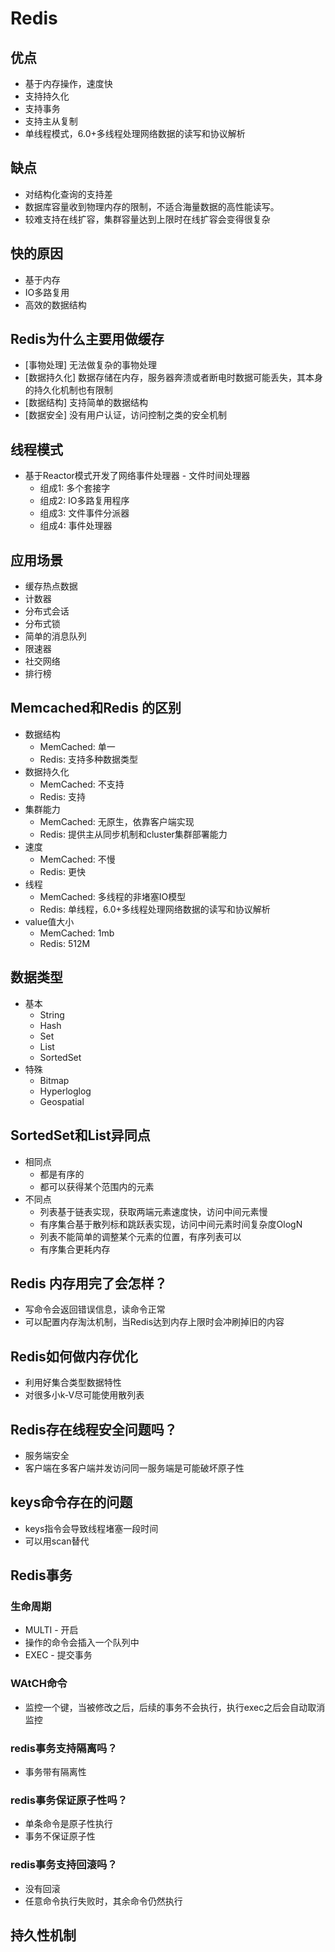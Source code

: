 # Redis

## 优点

* 基于内存操作，速度快
* 支持持久化
* 支持事务
* 支持主从复制
* 单线程模式，6.0+多线程处理网络数据的读写和协议解析

## 缺点

* 对结构化查询的支持差
* 数据库容量收到物理内存的限制，不适合海量数据的高性能读写。
* 较难支持在线扩容，集群容量达到上限时在线扩容会变得很复杂

## 快的原因

* 基于内存
* IO多路复用
* 高效的数据结构

## Redis为什么主要用做缓存

* \[事物处理\] 无法做复杂的事物处理
* \[数据持久化\] 数据存储在内存，服务器奔溃或者断电时数据可能丢失，其本身的持久化机制也有限制
* \[数据结构\] 支持简单的数据结构
* \[数据安全\] 没有用户认证，访问控制之类的安全机制

## 线程模式

* 基于Reactor模式开发了网络事件处理器 - 文件时间处理器
  * 组成1: 多个套接字
  * 组成2: IO多路复用程序
  * 组成3: 文件事件分派器
  * 组成4: 事件处理器

## 应用场景

* 缓存热点数据
* 计数器
* 分布式会话
* 分布式锁
* 简单的消息队列
* 限速器
* 社交网络
* 排行榜

## Memcached和Redis 的区别

* 数据结构
  * MemCached: 单一
  * Redis: 支持多种数据类型
* 数据持久化
  * MemCached: 不支持
  * Redis: 支持
* 集群能力
  * MemCached: 无原生，依靠客户端实现
  * Redis: 提供主从同步机制和cluster集群部署能力
* 速度
  * MemCached: 不慢
  * Redis: 更快
* 线程
  * MemCached: 多线程的非堵塞IO模型
  * Redis: 单线程，6.0+多线程处理网络数据的读写和协议解析
* value值大小
  * MemCached: 1mb
  * Redis: 512M

## 数据类型

* 基本
  * String
  * Hash
  * Set
  * List
  * SortedSet
* 特殊
  * Bitmap
  * Hyperloglog
  * Geospatial

## SortedSet和List异同点

* 相同点
  * 都是有序的
  * 都可以获得某个范围内的元素
* 不同点
  * 列表基于链表实现，获取两端元素速度快，访问中间元素慢
  * 有序集合基于散列标和跳跃表实现，访问中间元素时间复杂度OlogN
  * 列表不能简单的调整某个元素的位置，有序列表可以
  * 有序集合更耗内存

## Redis 内存用完了会怎样？

* 写命令会返回错误信息，读命令正常
* 可以配置内存淘汰机制，当Redis达到内存上限时会冲刷掉旧的内容

## Redis如何做内存优化

* 利用好集合类型数据特性
* 对很多小k-V尽可能使用散列表

## Redis存在线程安全问题吗？

* 服务端安全
* 客户端在多客户端并发访问同一服务端是可能破坏原子性

## keys命令存在的问题

* keys指令会导致线程堵塞一段时间
* 可以用scan替代

## Redis事务

### 生命周期

* MULTI - 开启
* 操作的命令会插入一个队列中
* EXEC - 提交事务

### WAtCH命令

* 监控一个键，当被修改之后，后续的事务不会执行，执行exec之后会自动取消监控

### redis事务支持隔离吗？

* 事务带有隔离性

### redis事务保证原子性吗？

* 单条命令是原子性执行
* 事务不保证原子性

### redis事务支持回滚吗？

* 没有回滚
* 任意命令执行失败时，其余命令仍然执行

## 持久性机制
